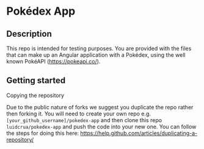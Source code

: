 # Pokédex App

## Description
This repo is intended for testing purposes. You are provided with the files that can make up an Angular application with a Pokédex, using the well known PokéAPI (https://pokeapi.co/).

## Getting started

Copying the repository

Due to the public nature of forks we suggest you duplicate the repo rather then forking it.
You will need to create your own repo e.g. `[your_github_username]/pokedex-app` and then clone this repo `luidcrua/pokedex-app` and push the code into your new one. You can follow the steps for doing this here: https://help.github.com/articles/duplicating-a-repository/


